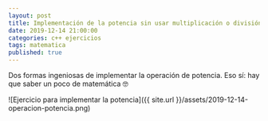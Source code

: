 ```yaml
---
layout: post
title: Implementación de la potencia sin usar multiplicación o división
date: 2019-12-14 21:00:00
categories: c++ ejercicios
tags: matematica
published: true
---
```



Dos formas ingeniosas de implementar la operación de potencia. Eso sí: hay que saber un poco de matemática 🤓

![Ejercicio para implementar la potencia]({{ site.url }}/assets/2019-12-14-operacion-potencia.png)
